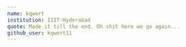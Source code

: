 ```yaml
---
name: kqwert
institution: IIIT-Hyderabad
quote: Made it till the end. Oh shit here we go again...
github_user: kqwert11
---
```

